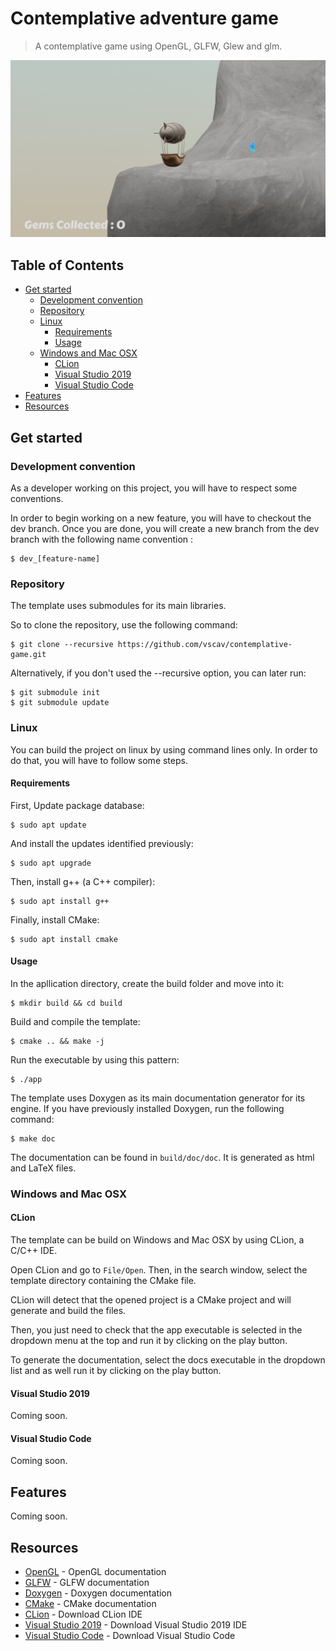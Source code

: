 # Contemplative adventure game

> A contemplative game using OpenGL, GLFW, Glew and glm.

![image](misc/preview.png)

## Table of Contents

* [Get started](#get-started)
  * [Development convention](#development-convention)
  * [Repository](#repository)
  * [Linux](#linux)
    * [Requirements](#requirements)
    * [Usage](#usage)
  * [Windows and Mac OSX](#windows-and-mac-osx)
    * [CLion](#clion)
    * [Visual Studio 2019](#visual-studio-2019)
    * [Visual Studio Code](#visual-studio-code)
* [Features](#features)
* [Resources](#resources)

## Get started

### Development convention

As a developer working on this project, you will have to respect some conventions.

In order to begin working on a new feature, you will have to checkout the dev branch. Once you are done, you will create a new branch from the dev branch with the following name convention :

```
$ dev_[feature-name]
```

### Repository

The template uses submodules for its main libraries.

So to clone the repository, use the following command:

```
$ git clone --recursive https://github.com/vscav/contemplative-game.git
```

Alternatively, if you don't used the --recursive option, you can later run:

```
$ git submodule init
$ git submodule update
```

### Linux

You can build the project on linux by using command lines only. In order to do that, you will have to follow some steps.

#### Requirements

First, Update package database:

```
$ sudo apt update
```

And install the updates identified previously:

```
$ sudo apt upgrade
```

Then, install g++ (a C++ compiler):

```
$ sudo apt install g++
```

Finally, install CMake:

```
$ sudo apt install cmake
```

#### Usage

In the apllication directory, create the build folder and move into it:

```
$ mkdir build && cd build
```

Build and compile the template:

```
$ cmake .. && make -j
```

Run the executable by using this pattern:

```
$ ./app
```

The template uses Doxygen as its main documentation generator for its engine. If you have previously installed Doxygen, run the following command:

```
$ make doc
```

The documentation can be found in `build/doc/doc`. It is generated as html and LaTeX files.

### Windows and Mac OSX

#### CLion

The template can be build on Windows and Mac OSX by using CLion, a C/C++ IDE.

Open CLion and go to `File/Open`. Then, in the search window, select the template directory containing the CMake file.

CLion will detect that the opened project is a CMake project and will generate and build the files.

Then, you just need to check that the app executable is selected in the dropdown menu at the top and run it by clicking on the play button.

To generate the documentation, select the docs executable in the dropdown list and as well run it by clicking on the play button.

#### Visual Studio 2019

Coming soon.

#### Visual Studio Code

Coming soon.

## Features

Coming soon.

## Resources

- [OpenGL](https://www.khronos.org/registry/OpenGL-Refpages/gl4/) - OpenGL documentation
- [GLFW](https://www.glfw.org/documentation.html) - GLFW documentation
- [Doxygen](https://www.doxygen.nl/manual/index.html) - Doxygen documentation
- [CMake](https://cmake.org/cmake/help/v3.19/) - CMake documentation
- [CLion](https://www.jetbrains.com/fr-fr/clion/) - Download CLion IDE
- [Visual Studio 2019](https://visualstudio.microsoft.com/fr/vs/) - Download Visual Studio 2019 IDE
- [Visual Studio Code](https://code.visualstudio.com/) - Download Visual Studio Code
